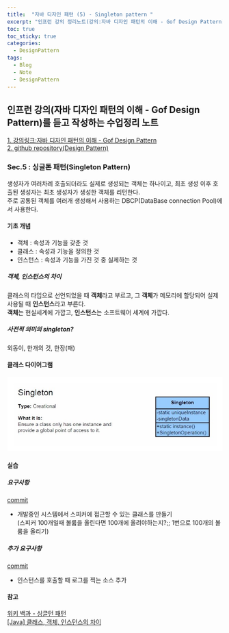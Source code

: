 ```yaml
---
title:  "자바 디자인 패턴 (5) - Singleton pattern "
excerpt: "인프런 강의 정리노트(강의:자바 디자인 패턴의 이해 - Gof Design Pattern)"
toc: true
toc_sticky: true
categories:
  - DesignPattern
tags:
  - Blog
  - Note
  - DesignPattern
---
```

## 인프런 강의(자바 디자인 패턴의 이해 - Gof Design Pattern)를 듣고 작성하는 수업정리 노트  
[1. 강의링크:자바 디자인 패턴의 이해 - Gof Design Pattern](https://www.inflearn.com/course/%EC%9E%90%EB%B0%94-%EB%94%94%EC%9E%90%EC%9D%B8-%ED%8C%A8%ED%84%B4)  
[2. github repository(Design Pattern)](https://github.com/hongjuzzang/DesignPattern)  


### Sec.5 : 싱글톤 패턴(Singleton Pattern)  
생성자가 여러차례 호출되더라도 실제로 생성되는 객체는 하나이고, 최초 생성 이후 호출된 생성자는 최초 생성자가 생성한 객체를 리턴한다.  
주로 공통된 객체를 여러개 생성해서 사용하는 DBCP(DataBase connection Pool)에서 사용한다.  

#### 기초 개념  
* 객체 : 속성과 기능을 갖춘 것  
* 클래스 : 속성과 기능을 정의한 것  
* 인스턴스 : 속성과 기능을 가진 것 중 실제하는 것  


##### 객체, 인스턴스의 차이  
클래스의 타입으로 선언되었을 때 **객체**라고 부르고, 그 **객체**가 메모리에 할당되어 실제 사용될 때 **인스턴스**라고 부른다.  
**객체**는 현실세계에 가깝고, **인스턴스**는 소프트웨어 세계에 가깝다.


##### 사전적 의미의 singleton?  
외동이, 한개의 것, 한장(패)  


#### 클래스 다이어그램  
![img](/assets/images/post/200717-stpt.jpg)  


#### 실습  
##### 요구사항  
[commit](https://github.com/hongjuzzang/DesignPattern/commit/5ecd896115089f815be1164699391267c63fb929)  
* 개발중인 시스템에서 스피커에 접근할 수 있는 클래스를 만들기  
(스피커 100개일때 볼륨을 올린다면 100개에 올려야하는지?;; 1번으로 100개의 볼륨을 올리기)  


##### 추가 요구사항  
[commit](https://github.com/hongjuzzang/DesignPattern/commit/e03c0614d554a8a75d5c1ffc79ffa879a0ce2086)  
* 인스턴스를 호출할 때 로그를 찍는 소스 추가

#### 참고  
[위키 백과 - 싱글턴 패턴](https://ko.wikipedia.org/wiki/%EC%8B%B1%EA%B8%80%ED%84%B4_%ED%8C%A8%ED%84%B4)  
[[Java] 클래스, 객체, 인스턴스의 차이](https://gmlwjd9405.github.io/2018/09/17/class-object-instance.html)  